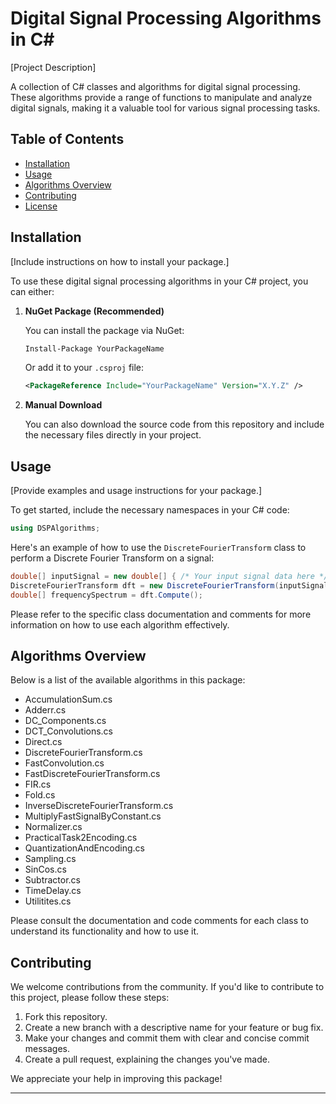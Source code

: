 # Digital Signal Processing Algorithms in C#

[Project Description]

A collection of C# classes and algorithms for digital signal processing. These algorithms provide a range of functions to manipulate and analyze digital signals, making it a valuable tool for various signal processing tasks.

## Table of Contents

- [Installation](#installation)
- [Usage](#usage)
- [Algorithms Overview](#algorithms-overview)
- [Contributing](#contributing)
- [License](#license)

## Installation

[Include instructions on how to install your package.]

To use these digital signal processing algorithms in your C# project, you can either:

1. **NuGet Package (Recommended)**

   You can install the package via NuGet:

   ```bash
   Install-Package YourPackageName
   ```

   Or add it to your `.csproj` file:

   ```xml
   <PackageReference Include="YourPackageName" Version="X.Y.Z" />
   ```

2. **Manual Download**

   You can also download the source code from this repository and include the necessary files directly in your project.

## Usage

[Provide examples and usage instructions for your package.]

To get started, include the necessary namespaces in your C# code:

```csharp
using DSPAlgorithms;
```

Here's an example of how to use the `DiscreteFourierTransform` class to perform a Discrete Fourier Transform on a signal:

```csharp
double[] inputSignal = new double[] { /* Your input signal data here */ };
DiscreteFourierTransform dft = new DiscreteFourierTransform(inputSignal);
double[] frequencySpectrum = dft.Compute();
```

Please refer to the specific class documentation and comments for more information on how to use each algorithm effectively.

## Algorithms Overview

Below is a list of the available algorithms in this package:

- AccumulationSum.cs
- Adderr.cs
- DC_Components.cs
- DCT_Convolutions.cs
- Direct.cs
- DiscreteFourierTransform.cs
- FastConvolution.cs
- FastDiscreteFourierTransform.cs
- FIR.cs
- Fold.cs
- InverseDiscreteFourierTransform.cs
- MultiplyFastSignalByConstant.cs
- Normalizer.cs
- PracticalTask2Encoding.cs
- QuantizationAndEncoding.cs
- Sampling.cs
- SinCos.cs
- Subtractor.cs
- TimeDelay.cs
- Utilitites.cs

Please consult the documentation and code comments for each class to understand its functionality and how to use it.

## Contributing

We welcome contributions from the community. If you'd like to contribute to this project, please follow these steps:

1. Fork this repository.
2. Create a new branch with a descriptive name for your feature or bug fix.
3. Make your changes and commit them with clear and concise commit messages.
4. Create a pull request, explaining the changes you've made.

We appreciate your help in improving this package!

---

